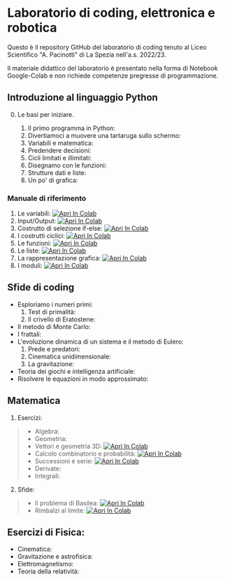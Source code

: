 # Laboratorio di coding, elettronica e robotica

Questo è il repository GitHub del laboratorio di coding tenuto al Liceo Scientifico "A. Pacinotti" di La Spezia nell'a.s. 2022/23. 

Il materiale didattico del laboratorio è presentato nella forma di Notebook Google-Colab e non richiede competenze pregresse di programmazione.

## Introduzione al linguaggio Python
0. Le basi per iniziare.

    1. Il primo programma in Python: 
    2. Divertiamoci a muovere una tartaruga sullo schermo:
    3. Variabili e matematica:
    4. Predendere decisioni:
    5. Cicli limitati e illimitati:
    6. Disegnamo con le funzioni:
    7. Strutture dati e liste:
    8. Un po' di grafica:

### Manuale di riferimento

1. Le variabili: <a href="https://colab.research.google.com/drive/18jYsREup1RChKhkU7v7lKgYcpkjCDfQ4?usp=sharing" target="_parent"><img src="https://colab.research.google.com/assets/colab-badge.svg" alt="Apri In Colab"/></a>
2. Input/Output: <a href="https://colab.research.google.com/drive/1rGW2QHWWPm5yvcD7He22ruFaS-GAJ2j0?usp=sharing" target="_parent"><img src="https://colab.research.google.com/assets/colab-badge.svg" alt="Apri In Colab"/></a>
3. Costrutto di selezione if-else: <a href="https://colab.research.google.com/drive/11tQ07WGR5FLHErquXPCbpHQKhAOOt51A?usp=sharing" target="_parent"><img src="https://colab.research.google.com/assets/colab-badge.svg" alt="Apri In Colab"/></a>
4. I costrutti ciclici: <a href="https://colab.research.google.com/drive/1NZwbccWmdX5RU3A1OaEFCt8wkcPAbUhy?usp=sharing" target="_parent"><img src="https://colab.research.google.com/assets/colab-badge.svg" alt="Apri In Colab"/></a>
5. Le funzioni: <a href="https://colab.research.google.com/drive/1ydCMSjLx4g-Q43OBXMvy717oGGHRD_Tr?usp=sharing" target="_parent"><img src="https://colab.research.google.com/assets/colab-badge.svg" alt="Apri In Colab"/></a>
6. Le liste: <a href="https://colab.research.google.com/drive/1AHoidc9avdr5Atwwge6HPx_uiZ_1Sbrh?usp=sharing" target="_parent"><img src="https://colab.research.google.com/assets/colab-badge.svg" alt="Apri In Colab"/></a>
7. La rappresentazione grafica: <a href="https://colab.research.google.com/drive/1vhckHFWayPSPLoZkl4hWb_lj1QWAgVGS?usp=sharing" target="_parent"><img src="https://colab.research.google.com/assets/colab-badge.svg" alt="Apri In Colab"/></a>
8. I moduli: <a href="https://colab.research.google.com/drive/1o1mJR7oFOAwfsGEmwF_x0y1ZegKAGPlx?usp=sharing" target="_parent"><img src="https://colab.research.google.com/assets/colab-badge.svg" alt="Apri In Colab"/></a>

## Sfide di coding

* Esploriamo i numeri primi:
    1. Test di primalità:
    2. Il crivello di Eratostene:
* Il metodo di Monte Carlo:
* I frattali:
* L'evoluzione dinamica di un sistema e il metodo di Eulero:
    1. Prede e predatori:
    2. Cinematica unidimensionale:
    3. La gravitazione:
* Teoria dei giochi e intelligenza artificiale:
* Risolvere le equazioni in modo approssimato:

## Matematica
1. Esercizi:
> * Algebra:
> * Geometria:
> * Vettori e geometria 3D: <a href="https://colab.research.google.com/drive/1JgrX0RoWSQQHfyZoAd14nwtIAMoVwJGg?usp=sharing" target="_parent"><img src="https://colab.research.google.com/assets/colab-badge.svg" alt="Apri In Colab"/></a>
> * Calcolo combinatorio e probabilità: <a href="https://colab.research.google.com/drive/1spy7u2T-ZmAkSBDFD5swZPRmcmdkpHzv?usp=sharing" target="_parent"><img src="https://colab.research.google.com/assets/colab-badge.svg" alt="Apri In Colab"/></a>
> * Successioni e serie: <a href="https://colab.research.google.com/drive/1V1bkpJp6ab-v21uq-1Gsaos-TvhafKlA?usp=sharing" target="_parent"><img src="https://colab.research.google.com/assets/colab-badge.svg" alt="Apri In Colab"/></a>
> * Derivate:
> * Integrali:
2. Sfide:
> * Il problema di Basilea: <a href="https://colab.research.google.com/drive/1JuMMtBJOASBtXdeaqEltiERtxHRLxyxv?usp=sharing" target="_parent"><img src="https://colab.research.google.com/assets/colab-badge.svg" alt="Apri In Colab"/></a>
> * Rimbalzi al limite: <a href="https://colab.research.google.com/drive/1uBIXGi-y8CeJn34invvjYz9EsoU_shEN?usp=sharing" target="_parent"><img src="https://colab.research.google.com/assets/colab-badge.svg" alt="Apri In Colab"/></a>

## Esercizi di Fisica:
* Cinematica:
* Gravitazione e astrofisica:
* Elettromagnetismo:
* Teoria della relatività:



